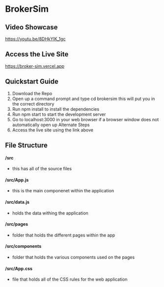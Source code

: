 # BrokerSim
## Video Showcase
https://youtu.be/8DHkYlK_1gc 
## Access the Live Site
https://broker-sim.vercel.app
## Quickstart Guide
1. Download the Repo
2. Open up a command prompt and type cd brokersim this will put you in the correct directory
3. Run npm install to install the dependencies
4. Run npm start to start the development server
5. Go to localhost:3000 in your web browser if a browser window does not automatically open up
Alternate Steps
1. Access the live site using the link above
## File Structure
#### /src
- this has all of the source files <br>
#### /src/App.js
- this is the main componenet within the application <br>
#### /src/data.js <br>
- holds the data withing the application <br>
#### /src/pages <br>
- folder that holds the different pages within the app <br>
#### /src/components <br>
- folder that holds the various components used on the pages <br>
#### /src/App.css <br>
- file that holds all of the CSS rules for the web application <br>
